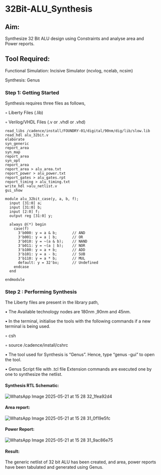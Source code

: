 # 32Bit-ALU_Synthesis

## Aim:

Synthesize 32 Bit ALU design using Constraints and analyse area and Power reports.

## Tool Required:

Functional Simulation: Incisive Simulator (ncvlog, ncelab, ncsim)

Synthesis: Genus

### Step 1: Getting Started

Synthesis requires three files as follows,

◦ Liberty Files (.lib)

◦ Verilog/VHDL Files (.v or .vhdl or .vhd)
```
read_libs /cadence/install/FOUNDRY-01/digital/90nm/dig/lib/slow.lib
read_hdl alu_32bit.v
elaborate
syn_generic
report_area
syn_map
report_area
syn_opt
report_area 
report_area > alu_area.txt
report_power > alu_power.txt
report_gates > alu_gates.rpt
report_timing > alu_timing.txt
write_hdl >alu_netlist.v
gui_show
```
```
module alu_32bit_case(y, a, b, f);
  input [31:0] a;
  input [31:0] b;
  input [2:0] f;
  output reg [31:0] y;

  always @(*) begin
    case(f)
      3'b000: y = a & b;       // AND
      3'b001: y = a | b;       // OR
      3'b010: y = ~(a & b);    // NAND
      3'b011: y = ~(a | b);    // NOR
      3'b100: y = a + b;       // ADD
      3'b101: y = a - b;       // SUB
      3'b110: y = a * b;       // MUL
      default: y = 32'bx;      // Undefined
    endcase
  end

endmodule
```
### Step 2 : Performing Synthesis

The Liberty files are present in the library path,

• The Available technology nodes are 180nm ,90nm and 45nm.

• In the terminal, initialise the tools with the following commands if a new terminal is being
used.

◦ csh

◦ source /cadence/install/cshrc

• The tool used for Synthesis is “Genus”. Hence, type “genus -gui” to open the tool.

• Genus Script file with .tcl file Extension commands are executed one by one to synthesize the netlist.

#### Synthesis RTL Schematic:
![WhatsApp Image 2025-05-21 at 15 28 32_1fea92d4](https://github.com/user-attachments/assets/54e87464-d1d7-4600-87a2-73d2eeb00e3a)

#### Area report:
![WhatsApp Image 2025-05-21 at 15 28 31_0f19e5fc](https://github.com/user-attachments/assets/012a2559-1fc4-48b5-8a48-3d9fb170fac9)

#### Power Report:
![WhatsApp Image 2025-05-21 at 15 28 31_9ac86e75](https://github.com/user-attachments/assets/edb6459f-227d-4948-8f06-cd9e40e0b1ae)

#### Result: 

The generic netlist of 32 bit ALU  has been created, and area, power reports have been tabulated and generated using Genus.
